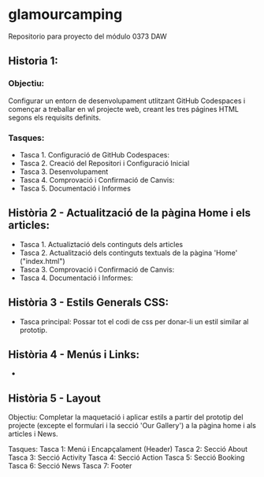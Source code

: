 # glamourcamping

Repositorio para proyecto del módulo 0373 DAW

## Historia 1:

### Objectiu:

Configurar un entorn de desenvolupament utlitzant GitHub Codespaces i començar a treballar en wl projecte web, creant les tres págines HTML segons els requisits definits.

### Tasques: 
- Tasca 1. Configuració de GitHub Codespaces:
- Tasca 2. Creació del Repositori i Configuració Inicial
- Tasca 3. Desenvolupament
- Tasca 4. Comprovació i Confirmació de Canvis:
- Tasca 5. Documentació i Informes

## Història 2 - Actualització de la pàgina Home i els articles: 

- Tasca 1. Actualiztació dels continguts dels articles
- Tasca 2. Actualització dels continguts textuals de la pàgina 'Home' ("index.html")
- Tasca 3. Comprovació i Confirmació de Canvis:
- Tasca 4. Documentació i Informes:

## Història 3 - Estils Generals CSS: 

- Tasca principal: Possar tot el codi de css per donar-li un estil similar al prototip.

## Història 4 - Menús i Links: 

- 

## Història 5 - Layout
Objectiu:
Completar la maquetació i aplicar estils a partir del prototip del projecte (excepte el formulari i la secció 'Our Gallery') a la pàgina home i als articles i News.

Tasques:
Tasca 1: Menú i Encapçalament (Header)
Tasca 2: Secció About
Tasca 3: Secció Activity
Tasca 4: Secció Action
Tasca 5: Secció Booking
Tasca 6: Secció News
Tasca 7: Footer